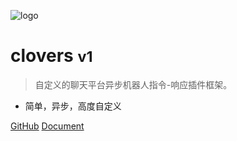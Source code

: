 <!-- _coverpage.md -->

![logo](_media/icon.svg)

# clovers <small>v1</small>

> 自定义的聊天平台异步机器人指令-响应插件框架。

- 简单，异步，高度自定义

[GitHub](https://github.com/clovers-project/clovers)
[Document](/document)
